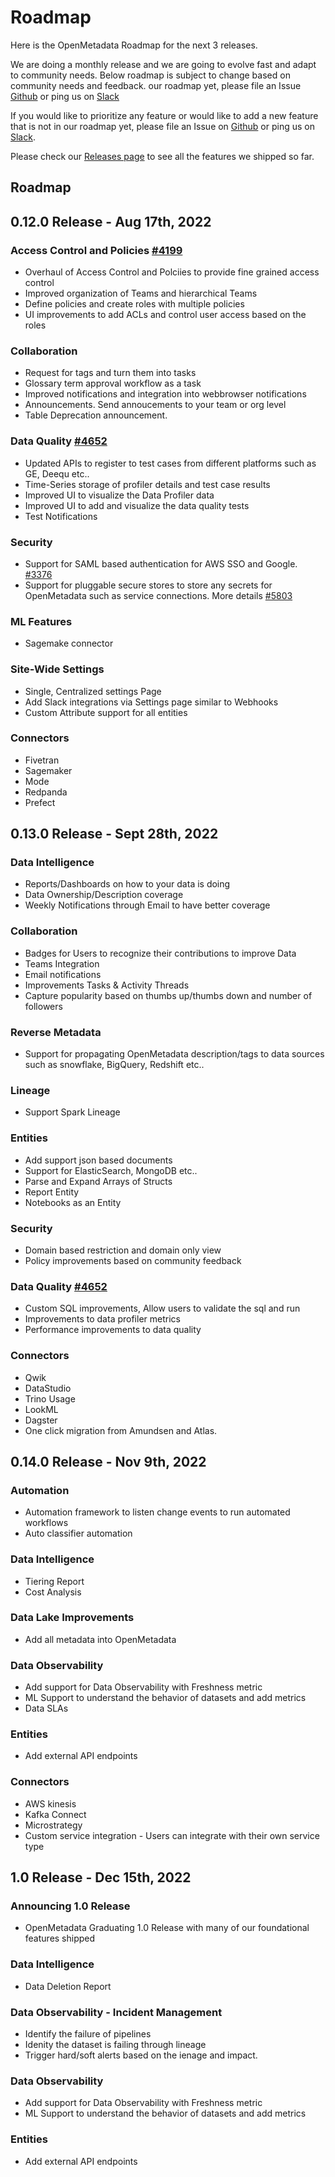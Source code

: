 # Roadmap

Here is the OpenMetadata Roadmap for the next 3 releases.

We are doing a monthly release and we are going to evolve fast and adapt to community needs. Below roadmap is subject to change based on community needs and feedback. our roadmap yet, please file an Issue [Github](https://github.com/open-metadata/OpenMetadata/issues) or ping us on [Slack](https://slack.open-metadata.org)

If you would like to prioritize any feature or would like to add a new feature that is not in our roadmap yet, please file an Issue on [Github](https://github.com/open-metadata/OpenMetadata/issues) or ping us on [Slack](https://slack.open-metadata.org).

Please check our [Releases page](releases.md) to see all the features we shipped so far.

## Roadmap



## 0.12.0 Release - Aug 17th, 2022

### Access Control and Policies [#4199](https://github.com/open-metadata/OpenMetadata/issues/4199)

* Overhaul of Access Control and Polciies to provide fine grained access control
* Improved organization of Teams and hierarchical Teams
* Define policies and create roles with multiple policies
* UI improvements to add ACLs and control user access based on the roles

### Collaboration

* Request for tags and turn them into tasks
* Glossary term approval workflow as a task
* Improved notifications and integration into webbrowser notifications
* Announcements. Send annoucements to your team or org level
* Table Deprecation announcement.

### Data Quality [#4652](https://github.com/open-metadata/OpenMetadata/issues/4652)

* Updated APIs to register to test cases from different platforms such as GE, Deequ etc..
* Time-Series storage of profiler details and test case results
* Improved UI to visualize the Data Profiler data&#x20;
* Improved UI to add and visualize the data quality tests
* Test Notifications

### Security

* Support for SAML based authentication for AWS SSO and Google. [#3376](https://github.com/open-metadata/OpenMetadata/issues/3376)
* Support for pluggable secure stores to store any secrets for OpenMetadata such as service connections. More details [#5803](https://github.com/open-metadata/OpenMetadata/issues/5803)

### ML Features

* Sagemake connector

### Site-Wide Settings

* Single, Centralized settings Page
* Add Slack integrations via Settings page similar to Webhooks
* Custom Attribute support for all entities

### Connectors

* Fivetran
* Sagemaker
* Mode
* Redpanda
* Prefect



## 0.13.0 Release - Sept 28th, 2022

### Data Intelligence

* Reports/Dashboards on how to your data is doing
* Data Ownership/Description coverage
* Weekly Notifications through Email to have better coverage

### Collaboration

* Badges for Users to recognize their contributions to improve Data
* Teams Integration
* Email notifications
* Improvements Tasks & Activity Threads
* Capture popularity based on thumbs up/thumbs down and number of followers

### Reverse Metadata

* Support for propagating OpenMetadata description/tags to data sources such as snowflake, BigQuery, Redshift etc..

### Lineage

* Support Spark Lineage

### Entities&#x20;

* Add support json based documents
* Support for ElasticSearch, MongoDB etc..
* Parse and Expand Arrays of Structs
* Report Entity&#x20;
* Notebooks as an Entity

### Security

* Domain based restriction and domain only view
* Policy improvements based on community feedback

### Data Quality [#4652](https://github.com/open-metadata/OpenMetadata/issues/4652)

* Custom SQL improvements, Allow users to validate the sql and run
* Improvements to data profiler metrics
* Performance improvements to data quality

### Connectors

* Qwik
* DataStudio
* Trino Usage
* LookML
* Dagster
* One click migration from Amundsen and Atlas.



## 0.14.0 Release - Nov 9th, 2022

### Automation

* Automation framework to listen change events to run automated workflows
* Auto classifier automation

### Data Intelligence

* Tiering Report
* Cost Analysis

### Data Lake Improvements

* Add all metadata into OpenMetadata

### Data Observability&#x20;

* Add support for Data Observability with Freshness metric
* ML Support to understand the behavior of datasets and add metrics
* Data SLAs

### Entities

* Add external API endpoints

### Connectors

* AWS kinesis
* Kafka Connect
* Microstrategy
* Custom service integration - Users can integrate with their own service type

## 1.0 Release - Dec 15th, 2022

### Announcing 1.0 Release

* OpenMetadata Graduating 1.0 Release with many of our foundational features shipped

### Data Intelligence

* Data Deletion Report

### Data Observability - Incident Management

* Identify the failure of pipelines
* Idenity the dataset is failing through lineage
* Trigger hard/soft alerts based on the ienage and impact.

### Data Observability&#x20;

* Add support for Data Observability with Freshness metric
* ML Support to understand the behavior of datasets and add metrics

### Entities

* Add external API endpoints

##
